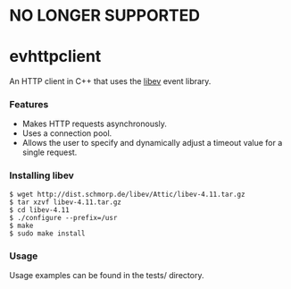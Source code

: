# NO LONGER SUPPORTED

# evhttpclient

An HTTP client in C++ that uses the [libev](http://software.schmorp.de/pkg/libev.html) event library.

### Features

* Makes HTTP requests asynchronously.
* Uses a connection pool.
* Allows the user to specify and dynamically adjust a timeout value for a single request.

### Installing libev

```
$ wget http://dist.schmorp.de/libev/Attic/libev-4.11.tar.gz
$ tar xzvf libev-4.11.tar.gz
$ cd libev-4.11
$ ./configure --prefix=/usr
$ make
$ sudo make install
```

### Usage

Usage examples can be found in the tests/ directory.

